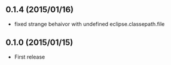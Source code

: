 0.1.4 (2015/01/16)
------------------
* fixed strange behaivor with undefined eclipse.classepath.file

0.1.0 (2015/01/15)
------------------
* First release
